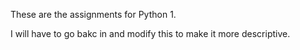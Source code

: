 These are the assignments for Python 1.

I will have to go bakc in and modify this to make it more descriptive.

